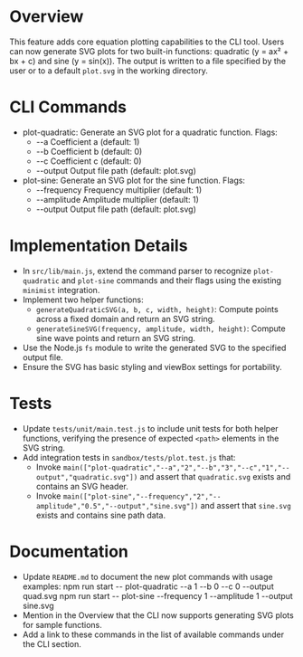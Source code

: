# Overview
This feature adds core equation plotting capabilities to the CLI tool. Users can now generate SVG plots for two built-in functions: quadratic (y = ax² + bx + c) and sine (y = sin(x)). The output is written to a file specified by the user or to a default `plot.svg` in the working directory.

# CLI Commands
- plot-quadratic: Generate an SVG plot for a quadratic function. Flags:
    - --a <number>    Coefficient a (default: 1)
    - --b <number>    Coefficient b (default: 0)
    - --c <number>    Coefficient c (default: 0)
    - --output <path> Output file path (default: plot.svg)
- plot-sine: Generate an SVG plot for the sine function. Flags:
    - --frequency <number>  Frequency multiplier (default: 1)
    - --amplitude <number>  Amplitude multiplier (default: 1)
    - --output <path>       Output file path (default: plot.svg)

# Implementation Details
- In `src/lib/main.js`, extend the command parser to recognize `plot-quadratic` and `plot-sine` commands and their flags using the existing `minimist` integration.
- Implement two helper functions:
    - `generateQuadraticSVG(a, b, c, width, height)`: Compute points across a fixed domain and return an SVG string.
    - `generateSineSVG(frequency, amplitude, width, height)`: Compute sine wave points and return an SVG string.
- Use the Node.js `fs` module to write the generated SVG to the specified output file.
- Ensure the SVG has basic styling and viewBox settings for portability.

# Tests
- Update `tests/unit/main.test.js` to include unit tests for both helper functions, verifying the presence of expected `<path>` elements in the SVG string.
- Add integration tests in `sandbox/tests/plot.test.js` that:
    - Invoke `main(["plot-quadratic","--a","2","--b","3","--c","1","--output","quadratic.svg"])` and assert that `quadratic.svg` exists and contains an SVG header.
    - Invoke `main(["plot-sine","--frequency","2","--amplitude","0.5","--output","sine.svg"])` and assert that `sine.svg` exists and contains sine path data.

# Documentation
- Update `README.md` to document the new plot commands with usage examples:
    npm run start -- plot-quadratic --a 1 --b 0 --c 0 --output quad.svg
    npm run start -- plot-sine --frequency 1 --amplitude 1 --output sine.svg
- Mention in the Overview that the CLI now supports generating SVG plots for sample functions.
- Add a link to these commands in the list of available commands under the CLI section.
